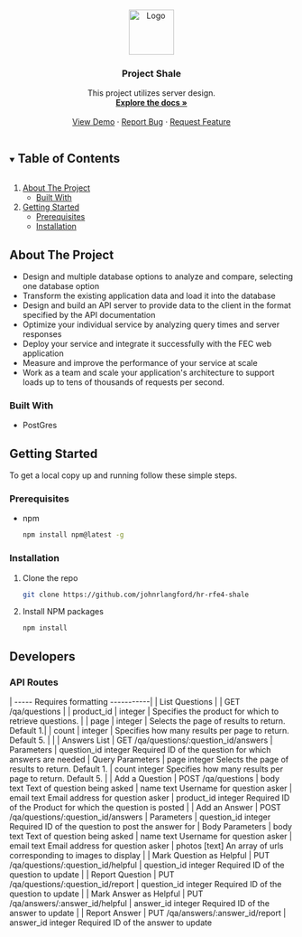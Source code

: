 <!-- RESTful Q&A API -->
<!--
*** I'm using markdown "reference style" links for readability.
*** Reference links are enclosed in brackets [ ] instead of parentheses ( ).
*** See the bottom of this document for the declaration of the reference variables
*** for contributors-url, forks-url, etc. This is an optional, concise syntax you may use.
*** https://www.markdownguide.org/basic-syntax/#reference-style-links
-->



<!-- PROJECT LOGO -->
<br />
<p align="center">
  <a href="https://github.com/shale-rfe4/ecommerce-api-qa">
    <img src="http://t3.gstatic.com/licensed-image?q=tbn:ANd9GcTXqLCtTIJVMkp-ywPWa_aOmdB4XoAqH5maOZdmg1haILmb5DEWdS9UA-Mx3LDQtnPnj1qyjk2ip9KIZr-6_mg" alt="Logo" width="80" height="80">
  </a>

  <h3 align="center">Project Shale</h3>

  <p align="center">
    This project utilizes server design.
    <br />
    <a href="https://github.com/shale-rfe4/ecommerce-api-qa"><strong>Explore the docs »</strong></a>
    <br />
    <br />
    <a href="https://github.com/shale-rfe4/ecommerce-api-qa">View Demo</a>
    ·
    <a href="https://github.com/melikaxo/hr-rfe4-shale/issues"> Report Bug</a>
    ·
    <a href="https://github.com/melikaxo/hr-rfe4-shale/issues">Request Feature</a>
  </p>
</p>



<!-- TABLE OF CONTENTS -->
<details open="open">
  <summary><h2 style="display: inline-block">Table of Contents</h2></summary>
  <ol>
    <li>
      <a href="#about-the-project">About The Project</a>
      <ul>
        <li><a href="#built-with">Built With</a></li>
      </ul>
    </li>
    <li>
      <a href="#getting-started">Getting Started</a>
      <ul>
        <li><a href="#prerequisites">Prerequisites</a></li>
        <li><a href="#installation">Installation</a></li>
      </ul>
  </ol>
</details>



<!-- ABOUT THE PROJECT -->
## About The Project

* Design and multiple database options to analyze and compare, selecting one database option
* Transform the existing application data and load it into the database
* Design and build an API server to provide data to the client in the format specified by the API documentation
* Optimize your individual service by analyzing query times and server responses
* Deploy your service and integrate it successfully with the FEC web application
* Measure and improve the performance of your service at scale
* Work as a team and scale your application's architecture to support loads up to tens of thousands of requests per second.


### Built With

* PostGres

<!-- GETTING STARTED -->
## Getting Started

To get a local copy up and running follow these simple steps.

### Prerequisites

* npm
  ```sh
  npm install npm@latest -g
  ```

### Installation

1. Clone the repo
   ```sh
   git clone https://github.com/johnrlangford/hr-rfe4-shale
   ```
2. Install NPM packages
   ```sh
   npm install
   ```



## Developers

### API Routes

| ----- Requires formatting -----------|
| List Questions |
| GET /qa/questions |
| product_id	 |  integer	   |   Specifies the product for which to retrieve questions. |
| page	       |  integer	  |    Selects the page of results to return. Default 1.|
| count	       |  integer	 |     Specifies how many results per page to return. Default 5. |
|
| Answers List
|   GET /qa/questions/:question_id/answers
|     Parameters
|       question_id 	integer	     	Required ID of the question for which answers are needed
|     Query Parameters
|       page	        integer	     	Selects the page of results to return. Default 1.
|       count     	  integer	     	Specifies how many results per page to return. Default 5.
|
| Add a Question
|   POST /qa/questions
|     body	          text	      	Text of question being asked
|     name	          text	      	Username for question asker
|     email	          text	       	Email address for question asker
|     product_id	    integer	     	Required ID of the Product for which the question is posted
|
| Add an Answer
|   POST /qa/questions/:question_id/answers
|     Parameters
|       question_id	  integer       Required ID of the question to post the answer for
|     Body Parameters
|       body	       text		        Text of question being asked
|       name	       text		        Username for question asker
|       email	       text		        Email address for question asker
|       photos	     [text]		      An array of urls corresponding to images to display
|
| Mark Question as Helpful
|   PUT /qa/questions/:question_id/helpful
|     question_id	   integer		    Required ID of the question to update
|
| Report Question
|   PUT /qa/questions/:question_id/report
|     question_id	   integer      	Required ID of the question to update
|
| Mark Answer as Helpful
|   PUT /qa/answers/:answer_id/helpful
|     answer_id   	  integer	      Required ID of the answer to update
|
| Report Answer
|   PUT /qa/answers/:answer_id/report
|     answer_id	      integer	      Required ID of the answer to update